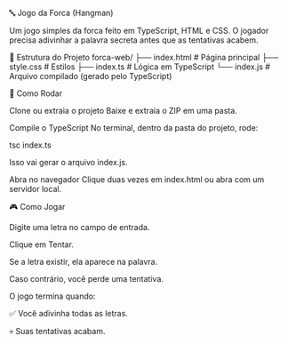 🔤 Jogo da Forca (Hangman)

Um jogo simples da forca feito em TypeScript, HTML e CSS.
O jogador precisa adivinhar a palavra secreta antes que as tentativas acabem.

📂 Estrutura do Projeto
forca-web/
 ├── index.html   # Página principal
 ├── style.css    # Estilos
 ├── index.ts     # Lógica em TypeScript
 └── index.js     # Arquivo compilado (gerado pelo TypeScript)

🚀 Como Rodar

Clone ou extraia o projeto
Baixe e extraia o ZIP em uma pasta.

Compile o TypeScript
No terminal, dentro da pasta do projeto, rode:

tsc index.ts


Isso vai gerar o arquivo index.js.

Abra no navegador
Clique duas vezes em index.html ou abra com um servidor local.

🎮 Como Jogar

Digite uma letra no campo de entrada.

Clique em Tentar.

Se a letra existir, ela aparece na palavra.

Caso contrário, você perde uma tentativa.

O jogo termina quando:

✅ Você adivinha todas as letras.

💀 Suas tentativas acabam.
